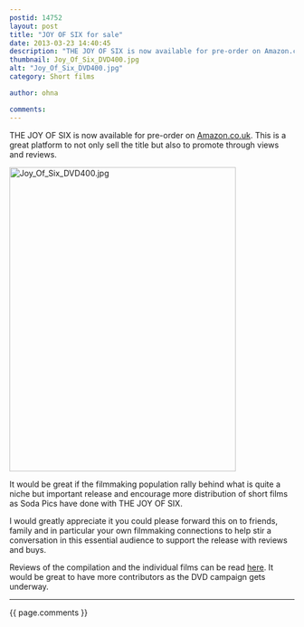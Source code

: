 ```yaml
---
postid: 14752
layout: post
title: "JOY OF SIX for sale"
date: 2013-03-23 14:40:45
description: "THE JOY OF SIX is now available for pre-order on Amazon.co.uk. This is a great platform to not only sell the title but also to promote through views and reviews. It would be great if the filmmaking population rally behind&#8230;"
thumbnail: Joy_Of_Six_DVD400.jpg
alt: "Joy_Of_Six_DVD400.jpg"
category: Short films

author: ohna

comments:
---
```


<p><span class="caps">THE JOY</span> OF <span class="caps">SIX </span>is now available for pre-order on <a href="http://www.amazon.co.uk/Joy-Six-DVD-Judi-Dench/dp/B00AAXZ5VQ/ref=sr_1_1?s=dvd&amp;ie=UTF8&amp;qid=1357731828&amp;sr=1-1">Amazon.co.uk</a>.  This is a great platform to not only sell the title but also to promote through views and reviews.</p>

<p><img alt="Joy_Of_Six_DVD400.jpg" src="{{ site.baseurl }}/i/Joy_Of_Six_DVD400.jpg" width="400" height="538" class="mt-image-none" style="" /></p>

<p>It would be great if the filmmaking population rally behind what is quite a niche but important release and encourage more distribution of short films as Soda Pics have done with <span class="caps">THE JOY</span> OF <span class="caps">SIX.</span></p>

<p>I would greatly appreciate it you could please forward this on to friends, family and in particular your own filmmaking connections to help stir a conversation in this essential audience to support the release with reviews and buys.  </p>

<p>Reviews of the compilation and the individual films can be read <a href="http://www.amazon.co.uk/product-reviews/B00AAXZ5VQ/ref=dp_db_cm_cr_acr_txt?ie=UTF8&amp;showViewpoints=1">here</a>. It would be great to have more contributors as the <span class="caps">DVD </span>campaign gets underway.</p>

<hr>

{{ page.comments }}


